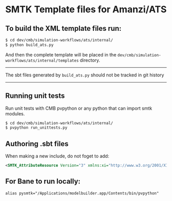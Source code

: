 # SMTK Template files for Amanzi/ATS

## To build the XML template files run:

```bash
$ cd dev/cmb/simulation-workflows/ats/internal/
$ python build_ats.py
```

And then the complete template will be placed in the `dev/cmb/simulation-workflows/ats/internal/templates` directory.

------

The sbt files generated by `build_ats.py` should not be tracked in git history

----

## Running unit tests

Run unit tests with CMB pvpython or any python that can import smtk modules.

```bash
$ cd dev/cmb/simulation-workflows/ats/internal/
$ pvpython run_unittests.py
```

## Authoring .sbt files

When making a new include, do not foget to add:

```xml
<SMTK_AttributeResource Version="3" xmlns:xi="http://www.w3.org/2001/XInclude">
```


## For Bane to run locally:

```
alias pysmtk="/Applications/modelbuilder.app/Contents/bin/pvpython"
```
